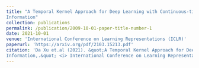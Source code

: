 ```yaml
---
title: "A Temporal Kernel Approach for Deep Learning with Continuous-time
Information"
collection: publications
permalink: /publication/2009-10-01-paper-title-number-1
date: 2021-10-01
venue: 'International Conference on Learning Representations (ICLR)'
paperurl: 'https://arxiv.org/pdf/2103.15213.pdf'
citation: 'Da Xu et.al (2021). &quot;A Temporal Kernel Approach for Deep Learning with Continuous-time
Information,.&quot; <i> International Conference on Learning Representations (ICLR)</i>.'
---
```

